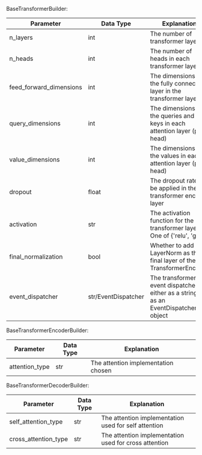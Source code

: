 BaseTransformerBuilder:

| Parameter               | Data Type           | Explanation                                                                         |
|-------------------------|---------------------|-------------------------------------------------------------------------------------|
| n_layers                | int                 | The number of transformer layers                                                    |
| n_heads                 | int                 | The number of heads in each transformer layer                                       |
| feed_forward_dimensions | int                 | The dimensions of the fully connected layer in the transformer layers               |
| query_dimensions        | int                 | The dimensions of the queries and keys in each attention layer (per head)           |
| value_dimensions        | int                 | The dimensions of the values in each attention layer (per head)                     |
| dropout                 | float               | The dropout rate to be applied in the transformer encoder layer                     |
| activation              | str                 | The activation function for the transformer layer. One of {'relu', 'gelu'}          |
| final_normalization     | bool                | Whether to add LayerNorm as the final layer of the TransformerEncoder               |
| event_dispatcher        | str/EventDispatcher | The transformer event dispatcher either as a string or as an EventDispatcher object |

BaseTransformerEncoderBuilder:

| Parameter      | Data Type | Explanation                         |
|----------------|-----------|-------------------------------------|
| attention_type | str       | The attention implementation chosen |

BaseTransformerDecoderBuilder:

| Parameter            | Data Type | Explanation                                           |
|----------------------|-----------|-------------------------------------------------------|
| self_attention_type  | str       | The attention implementation used for self attention  |
| cross_attention_type | str       | The attention implementation used for cross attention |

